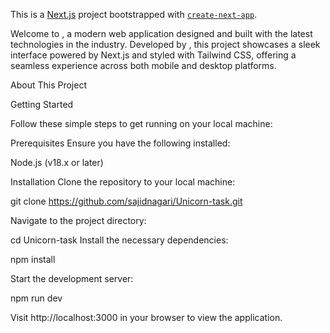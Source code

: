 This is a [Next.js](https://nextjs.org/) project bootstrapped with [`create-next-app`](https://github.com/vercel/next.js/tree/canary/packages/create-next-app).


<Unicorn>

Welcome to <Unicorn>, a modern web application designed and built with the latest technologies in the industry. Developed by <sajidnagri>, this project showcases a sleek interface powered by Next.js and styled with Tailwind CSS, offering a seamless experience across both mobile and desktop platforms.

About This Project

Getting Started

Follow these simple steps to get <Unicorn> running on your local machine:

Prerequisites
Ensure you have the following installed:

Node.js (v18.x or later)

Installation
Clone the repository to your local machine:

git clone https://github.com/sajidnagari/Unicorn-task.git

Navigate to the project directory:

cd Unicorn-task
Install the necessary dependencies:

npm install

Start the development server:

npm run dev

Visit http://localhost:3000 in your browser to view the application. 